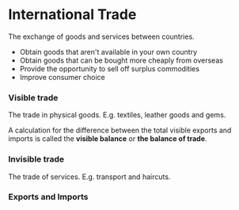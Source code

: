International Trade
=====

The exchange of goods and services between countries.

* Obtain goods that aren't available in your own country
* Obtain goods that can be bought more cheaply from overseas
* Provide the opportunity to sell off surplus commodities
* Improve consumer choice


### Visible trade
The trade in physical goods. E.g. textiles, leather goods and gems.

A calculation for the difference between the total visible exports and imports is called the **visible balance** or **the balance of trade**.

### Invisible trade
The trade of services. E.g. transport and haircuts.

### Exports and Imports
